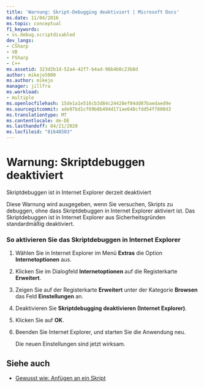 ```yaml
---
title: 'Warnung: Skript-Debugging deaktiviert | Microsoft Docs'
ms.date: 11/04/2016
ms.topic: conceptual
f1_keywords:
- vs.debug.scriptdisabled
dev_langs:
- CSharp
- VB
- FSharp
- C++
ms.assetid: 323d2b1d-52a4-42f7-b4ad-96b4b0c23b8d
author: mikejo5000
ms.author: mikejo
manager: jillfra
ms.workload:
- multiple
ms.openlocfilehash: 15de1a1e516cb3d84c24428ef04dd87baedaed9e
ms.sourcegitcommit: ade07bd1cf69b8b494d171ae648cfdd54f7800d3
ms.translationtype: MT
ms.contentlocale: de-DE
ms.lasthandoff: 04/21/2020
ms.locfileid: "81648503"
---
```

# <a name="warning-script-debugging-disabled"></a>Warnung: Skriptdebuggen deaktiviert
Skriptdebuggen ist in Internet Explorer derzeit deaktiviert

 Diese Warnung wird ausgegeben, wenn Sie versuchen, Skripts zu debuggen, ohne dass Skriptdebuggen in Internet Explorer aktiviert ist. Das Skriptdebuggen ist in Internet Explorer aus Sicherheitsgründen standardmäßig deaktiviert.

### <a name="to-enable-script-debugging-in-internet-explorer"></a>So aktivieren Sie das Skriptdebuggen in Internet Explorer

1. Wählen Sie in Internet Explorer im Menü **Extras** die Option **Internetoptionen** aus.

2. Klicken Sie im Dialogfeld **Internetoptionen** auf die Registerkarte **Erweitert**.

3. Zeigen Sie auf der Registerkarte **Erweitert** unter der Kategorie **Browsen** das Feld **Einstellungen** an.

4. Deaktivieren Sie **Skriptdebugging deaktivieren (Internet Explorer)**.

5. Klicken Sie auf **OK**.

6. Beenden Sie Internet Explorer, und starten Sie die Anwendung neu.

     Die neuen Einstellungen sind jetzt wirksam.

## <a name="see-also"></a>Siehe auch
- [Gewusst wie: Anfügen an ein Skript](attach-to-running-processes-with-the-visual-studio-debugger.md)